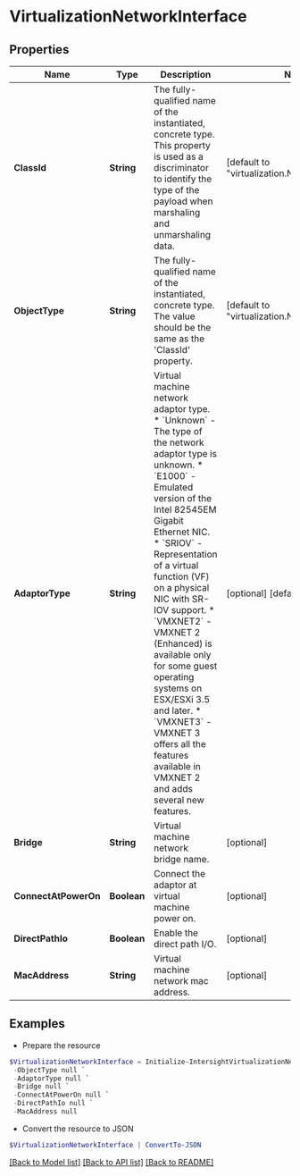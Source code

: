 # VirtualizationNetworkInterface
## Properties

Name | Type | Description | Notes
------------ | ------------- | ------------- | -------------
**ClassId** | **String** | The fully-qualified name of the instantiated, concrete type. This property is used as a discriminator to identify the type of the payload when marshaling and unmarshaling data. | [default to "virtualization.NetworkInterface"]
**ObjectType** | **String** | The fully-qualified name of the instantiated, concrete type. The value should be the same as the &#39;ClassId&#39; property. | [default to "virtualization.NetworkInterface"]
**AdaptorType** | **String** | Virtual machine network adaptor type. * &#x60;Unknown&#x60; - The type of the network adaptor type is unknown. * &#x60;E1000&#x60; - Emulated version of the Intel 82545EM Gigabit Ethernet NIC. * &#x60;SRIOV&#x60; - Representation of a virtual function (VF) on a physical NIC with SR-IOV support. * &#x60;VMXNET2&#x60; - VMXNET 2 (Enhanced) is available only for some guest operating systems on ESX/ESXi 3.5 and later. * &#x60;VMXNET3&#x60; - VMXNET 3 offers all the features available in VMXNET 2 and adds several new features. | [optional] [default to "Unknown"]
**Bridge** | **String** | Virtual machine network bridge name. | [optional] 
**ConnectAtPowerOn** | **Boolean** | Connect the adaptor at virtual machine power on. | [optional] 
**DirectPathIo** | **Boolean** | Enable the direct path I/O. | [optional] 
**MacAddress** | **String** | Virtual machine network mac address. | [optional] 

## Examples

- Prepare the resource
```powershell
$VirtualizationNetworkInterface = Initialize-IntersightVirtualizationNetworkInterface  -ClassId null `
 -ObjectType null `
 -AdaptorType null `
 -Bridge null `
 -ConnectAtPowerOn null `
 -DirectPathIo null `
 -MacAddress null
```

- Convert the resource to JSON
```powershell
$VirtualizationNetworkInterface | ConvertTo-JSON
```

[[Back to Model list]](../README.md#documentation-for-models) [[Back to API list]](../README.md#documentation-for-api-endpoints) [[Back to README]](../README.md)

